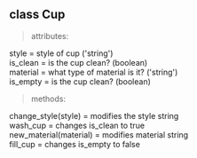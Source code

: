 ## class Cup

> attributes:

style = style of cup ('string')  
is_clean = is the cup clean? (boolean)  
material = what type of material is it? ('string')  
is_empty = is the cup clean? (boolean)

> methods:

change_style(style) = modifies the style string   
wash_cup = changes is_clean to true   
new_material(material) = modifies material string  
fill_cup = changes is_empty to false   
